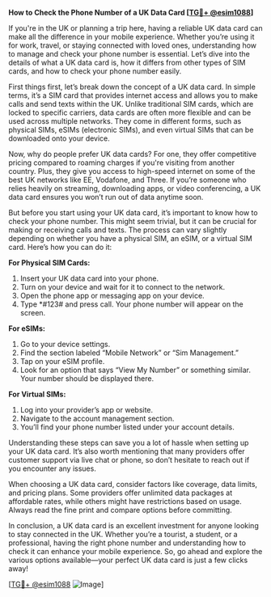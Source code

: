 **How to Check the Phone Number of a UK Data Card [[TG💪+ @esim1088](https://t.me/s/esim1088)]**

If you're in the UK or planning a trip here, having a reliable UK data card can make all the difference in your mobile experience. Whether you’re using it for work, travel, or staying connected with loved ones, understanding how to manage and check your phone number is essential. Let’s dive into the details of what a UK data card is, how it differs from other types of SIM cards, and how to check your phone number easily.

First things first, let’s break down the concept of a UK data card. In simple terms, it’s a SIM card that provides internet access and allows you to make calls and send texts within the UK. Unlike traditional SIM cards, which are locked to specific carriers, data cards are often more flexible and can be used across multiple networks. They come in different forms, such as physical SIMs, eSIMs (electronic SIMs), and even virtual SIMs that can be downloaded onto your device.

Now, why do people prefer UK data cards? For one, they offer competitive pricing compared to roaming charges if you're visiting from another country. Plus, they give you access to high-speed internet on some of the best UK networks like EE, Vodafone, and Three. If you’re someone who relies heavily on streaming, downloading apps, or video conferencing, a UK data card ensures you won’t run out of data anytime soon.

But before you start using your UK data card, it’s important to know how to check your phone number. This might seem trivial, but it can be crucial for making or receiving calls and texts. The process can vary slightly depending on whether you have a physical SIM, an eSIM, or a virtual SIM card. Here’s how you can do it:

**For Physical SIM Cards:**
1. Insert your UK data card into your phone.
2. Turn on your device and wait for it to connect to the network.
3. Open the phone app or messaging app on your device.
4. Type *#123# and press call. Your phone number will appear on the screen.

**For eSIMs:**
1. Go to your device settings.
2. Find the section labeled “Mobile Network” or “Sim Management.”
3. Tap on your eSIM profile.
4. Look for an option that says “View My Number” or something similar. Your number should be displayed there.

**For Virtual SIMs:**
1. Log into your provider’s app or website.
2. Navigate to the account management section.
3. You’ll find your phone number listed under your account details.

Understanding these steps can save you a lot of hassle when setting up your UK data card. It’s also worth mentioning that many providers offer customer support via live chat or phone, so don’t hesitate to reach out if you encounter any issues.

When choosing a UK data card, consider factors like coverage, data limits, and pricing plans. Some providers offer unlimited data packages at affordable rates, while others might have restrictions based on usage. Always read the fine print and compare options before committing.

In conclusion, a UK data card is an excellent investment for anyone looking to stay connected in the UK. Whether you’re a tourist, a student, or a professional, having the right phone number and understanding how to check it can enhance your mobile experience. So, go ahead and explore the various options available—your perfect UK data card is just a few clicks away!

[[TG💪+ @esim1088](https://t.me/s/esim1088) ![Image](https://i.postimg.cc/Y0z9fWf4/image.png)]